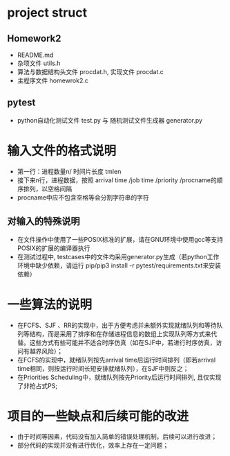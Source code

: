 # project struct
## Homework2
- README.md
- 杂项文件 utils.h
- 算法与数据结构头文件 procdat.h, 实现文件 procdat.c
- 主程序文件 homewrok2.c
## pytest
- python自动化测试文件 test.py 与 随机测试文件生成器 generator.py

# 输入文件的格式说明
- 第一行：进程数量n/ 时间片长度 tmlen
- 接下来n行，进程数据，按照 arrival time /job time /priority /procname的顺序排列，以空格间隔
- procname中应不包含空格等会分割字符串的字符
## 对输入的特殊说明
- 在文件操作中使用了一些POSIX标准的扩展，请在GNU环境中使用gcc等支持POSIX的扩展的编译器执行
- 在测试过程中, testcases中的文件均采用generator.py生成（若python工作环境中缺少依赖，请运行 pip/pip3 install -r pytest/requirements.txt来安装依赖）

# 一些算法的说明
- 在FCFS、SJF 、RR的实现中，出于方便考虑并未额外实现就绪队列和等待队列等结构，而是采用了排序和在存储进程信息的数组上实现队列等方式来代替。这些方式有些可能并不适合时序仿真（如在SJF中，若进行时序仿真，访问有越界风险）；
- 在FCFS的实现中，就绪队列按先arrival time后运行时间排列（即若arrival time相同，则按运行时间长短安排就绪队列），在SJF中则反之；
- 在Priorities Scheduling中，就绪队列按先Priority后运行时间排列, 且仅实现了非抢占式PS;

# 项目的一些缺点和后续可能的改进
- 由于时间等因素，代码没有加入简单的错误处理机制，后续可以进行改进；
- 部分代码的实现并没有进行优化，效率上存在一定问题；